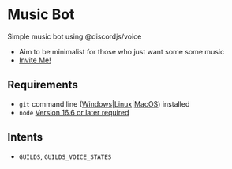 # Music Bot
Simple music bot using @discordjs/voice
- Aim to be minimalist for those who just want some some music
-  [Invite Me!](https://discord.com/api/oauth2/authorize?client_id=878533448220946432&scope=applications.commands+bot&permissions=3145728)


## Requirements

- `git` command line ([Windows](https://git-scm.com/download/win)|[Linux](https://git-scm.com/book/en/v2/Getting-Started-Installing-Git)|[MacOS](https://git-scm.com/download/mac)) installed
 - `node` [Version 16.6 or later required](https://nodejs.org)

## Intents
- `GUILDS`, `GUILDS_VOICE_STATES`
